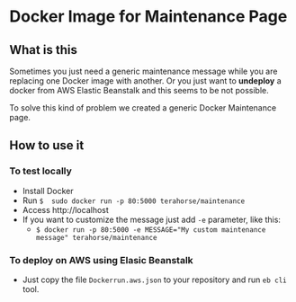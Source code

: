 # Docker Image for Maintenance Page
## What is this
Sometimes you just need a generic maintenance message while you are replacing one Docker image with another.
Or you just want to **undeploy** a docker from AWS Elastic Beanstalk and this seems to be not possible.

To solve this kind of problem we created a generic Docker Maintenance page.

## How to use it
### To test locally
* Install Docker
* Run `$  sudo docker run -p 80:5000 terahorse/maintenance` 
* Access http://localhost
* If you want to customize the message just add `-e` parameter, like this:
  * `$ docker run -p 80:5000 -e MESSAGE="My custom maintenance message" terahorse/maintenance`

### To deploy on AWS using Elasic Beanstalk
* Just copy the file `Dockerrun.aws.json` to your repository and run `eb cli` tool.


